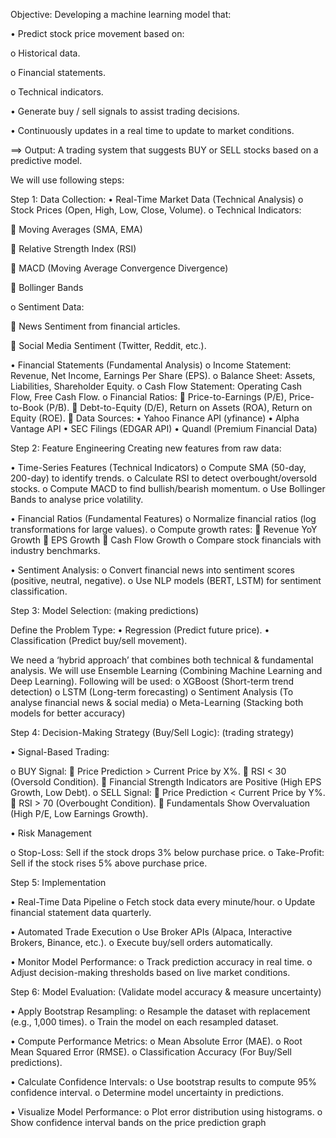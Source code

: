 Objective: 
Developing a machine learning model that: 

•	Predict stock price movement based on: 

o	Historical data. 

o	Financial statements.

o	Technical indicators.

•	Generate buy / sell signals to assist trading decisions. 

•	Continuously updates in a real time to update to market conditions. 

==> Output: A trading system that suggests BUY or SELL stocks based on a predictive model.

We will use following steps: 

Step 1: Data Collection:
•	Real-Time Market Data (Technical Analysis)
o	Stock Prices (Open, High, Low, Close, Volume).
o	Technical Indicators:

	Moving Averages (SMA, EMA)

	Relative Strength Index (RSI)

	MACD (Moving Average Convergence Divergence)

	Bollinger Bands

o	Sentiment Data: 

	News Sentiment from financial articles.

	Social Media Sentiment (Twitter, Reddit, etc.).

•	Financial Statements (Fundamental Analysis)
o	Income Statement: Revenue, Net Income, Earnings Per Share (EPS).
o	Balance Sheet: Assets, Liabilities, Shareholder Equity.
o	Cash Flow Statement: Operating Cash Flow, Free Cash Flow.
o	Financial Ratios:
	Price-to-Earnings (P/E), Price-to-Book (P/B).
	Debt-to-Equity (D/E), Return on Assets (ROA), Return on Equity (ROE).
	Data Sources:
•	Yahoo Finance API (yfinance)
•	Alpha Vantage API
•	SEC Filings (EDGAR API)
•	Quandl (Premium Financial Data)

Step 2: Feature Engineering
Creating new features from raw data: 

•	Time-Series Features (Technical Indicators)
o	Compute SMA (50-day, 200-day) to identify trends.
o	Calculate RSI to detect overbought/oversold stocks.
o	Compute MACD to find bullish/bearish momentum.
o	Use Bollinger Bands to analyse price volatility.

•	Financial Ratios (Fundamental Features)
o	Normalize financial ratios (log transformations for large values).
o	Compute growth rates:
	Revenue YoY Growth
	EPS Growth
	Cash Flow Growth
o	Compare stock financials with industry benchmarks.

•	Sentiment Analysis: 
o	Convert financial news into sentiment scores (positive, neutral, negative).
o	Use NLP models (BERT, LSTM) for sentiment classification.

Step 3: Model Selection: (making predictions) 

Define the Problem Type:
•	Regression (Predict future price).
•	Classification (Predict buy/sell movement).

We need a ‘hybrid approach’ that combines both technical & fundamental analysis.
We will use Ensemble Learning (Combining Machine Learning and Deep Learning). 
Following will be used: 
o	XGBoost (Short-term trend detection)
o	LSTM (Long-term forecasting)
o	Sentiment Analysis (To analyse financial news & social media)
o	Meta-Learning (Stacking both models for better accuracy)


Step 4: Decision-Making Strategy (Buy/Sell Logic): (trading strategy)

•	Signal-Based Trading: 

o	BUY Signal:
	Price Prediction > Current Price by X%.
	RSI < 30 (Oversold Condition).
	Financial Strength Indicators are Positive (High EPS Growth, Low Debt).
o	SELL Signal:
	Price Prediction < Current Price by Y%.
	RSI > 70 (Overbought Condition).
	Fundamentals Show Overvaluation (High P/E, Low Earnings Growth).

•	Risk Management

o	Stop-Loss: Sell if the stock drops 3% below purchase price.
o	Take-Profit: Sell if the stock rises 5% above purchase price.


Step 5: Implementation

•	Real-Time Data Pipeline
o	Fetch stock data every minute/hour.
o	Update financial statement data quarterly.

•	Automated Trade Execution
o	Use Broker APIs (Alpaca, Interactive Brokers, Binance, etc.).
o	Execute buy/sell orders automatically.

•	Monitor Model Performance:
o	Track prediction accuracy in real time.
o	Adjust decision-making thresholds based on live market conditions.

Step 6: Model Evaluation: (Validate model accuracy & measure uncertainty)

•	Apply Bootstrap Resampling:
o	Resample the dataset with replacement (e.g., 1,000 times).
o	Train the model on each resampled dataset.

•	Compute Performance Metrics:
o	Mean Absolute Error (MAE).
o	Root Mean Squared Error (RMSE).
o	Classification Accuracy (For Buy/Sell predictions).

•	Calculate Confidence Intervals:
o	Use bootstrap results to compute 95% confidence interval.
o	Determine model uncertainty in predictions.

•	Visualize Model Performance:
o	Plot error distribution using histograms.
o	Show confidence interval bands on the price prediction graph

